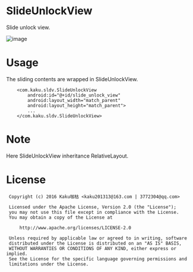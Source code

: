 # SlideUnlockView
Slide unlock view.

![image](https://github.com/kaku2015/SlidingView/blob/master/sample/screenshots/show.gif)

# Usage
The sliding contents are wrapped in SlideUnlockView.

```
    <com.kaku.sldv.SlideUnlockView
        android:id="@+id/slide_unlock_view"
        android:layout_width="match_parent"
        android:layout_height="match_parent">
        ...
    </com.kaku.sldv.SlideUnlockView>
```
# Note
Here SlideUnlockView inheritance RelativeLayout.

# License
  ```
   Copyright (c) 2016 Kaku咖枯 <kaku201313@163.com | 3772304@qq.com>

   Licensed under the Apache License, Version 2.0 (the "License");
   you may not use this file except in compliance with the License.
   You may obtain a copy of the License at

       http://www.apache.org/licenses/LICENSE-2.0

   Unless required by applicable law or agreed to in writing, software
   distributed under the License is distributed on an "AS IS" BASIS,
   WITHOUT WARRANTIES OR CONDITIONS OF ANY KIND, either express or implied.
   See the License for the specific language governing permissions and
   limitations under the License.
```

